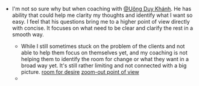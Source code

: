 - I'm not so sure why but when coaching with [@Uông Duy Khánh](<@Uông Duy Khánh.md>). He has ability that could help me clarity my thoughts and identify what I want so easy. I feel that his questions bring me to a higher point of view directly with concise. It focuses on what need to be clear and clarify the rest in a smooth way. 

    - While I still sometimes stuck on the problem of the clients and not able to help them focus on themselves yet, and my coaching is not helping them to identify the room for change or what they want in a broad way yet. It's still rather limiting and not connected with a big picture. [room for desire](<room for desire.md>) [zoom-out point of view](<zoom-out point of view.md>)
    -  
